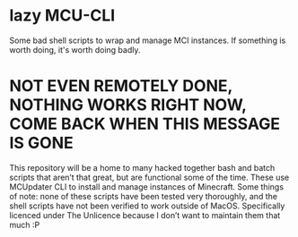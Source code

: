 # lazy MCU-CLI
Some bad shell scripts to wrap and manage MCI instances. If something is worth doing, it's worth doing badly. 

# NOT EVEN REMOTELY DONE, NOTHING WORKS RIGHT NOW, COME BACK WHEN THIS MESSAGE IS GONE

This repository will be a home to many hacked together bash and batch scripts that aren’t that great, but are functional some of the time. 
These use MCUpdater CLI to install and manage instances of Minecraft. 
Some things of note: none of these scripts have been tested very thoroughly, and the shell scripts have not been verified to work outside of MacOS. 
Specifically licenced under The Unlicence because I don’t want to maintain them that much :P
